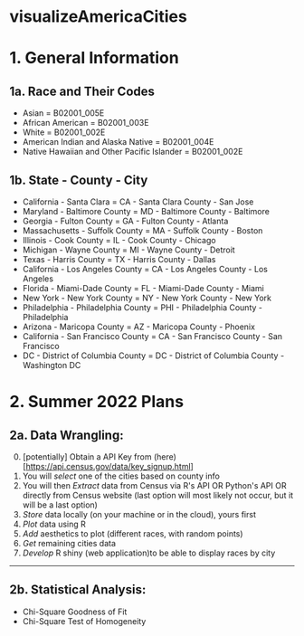 # visualizeAmericaCities




# 1. General Information



## 1a. Race and Their Codes

- Asian = B02001_005E
- African American = B02001_003E
- White = B02001_002E 
- American Indian and Alaska Native = B02001_004E 
- Native Hawaiian and Other Pacific Islander = B02001_002E


## 1b. State - County - City

 - California - Santa Clara = CA - Santa Clara County  - San Jose
 - Maryland - Baltimore County = MD - Baltimore County -  Baltimore
 - Georgia - Fulton County = GA - Fulton County - Atlanta
 - Massachusetts - Suffolk County = MA - Suffolk County - Boston
 - Illinois - Cook County = IL - Cook County - Chicago
 - Michigan - Wayne County = MI - Wayne County - Detroit
 - Texas - Harris County = TX - Harris County - Dallas
 - California - Los Angeles County = CA - Los Angeles County - Los Angeles
 - Florida - Miami-Dade County = FL - Miami-Dade County - Miami
 - New York - New York County = NY - New York County - New York
 - Philadelphia - Philadelphia County = PHI - Philadelphia County - Philadelphia
 - Arizona - Maricopa County = AZ - Maricopa County - Phoenix
 - California - San Francisco County = CA - San Francisco County - San Francisco
 - DC - District of Columbia County = DC - District of Columbia County - Washington DC
 
 
# 2. Summer 2022 Plans
 
## 2a. Data Wrangling:

0. [potentially] Obtain a API Key from (here)[https://api.census.gov/data/key_signup.html]
0. You will *select* one of the cities based on county info
1. You will then *Extract* data from Census via R's API OR Python's API OR directly from Census  website (last option will most likely not occur, but it will be a last option)
2. *Store* data locally (on your machine or in the cloud), yours first
3. *Plot* data using R
4. *Add* aesthetics to plot (different races, with random points)
5. *Get* remaining cities data
6. *Develop* R shiny (web application)to be able to display races by city

-------

## 2b. Statistical Analysis:

- Chi-Square Goodness of Fit
- Chi-Square Test of Homogeneity

